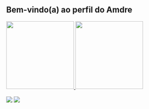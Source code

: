 ## Bem-vindo(a) ao perfil do Amdre

 <div>
   <a href="https://github.com/amdre2">
   <img height="180em" src="https://github-readme-stats.vercel.app/api?username=amdre2&theme=radical&show_icons=true&hide_border=true&count_private=true"/>
   <img height="180em" src=""/>
</div>
    
<br>
 
<div> 
  <a href="https://instagram.com/amdre02" target="_blank"><img src="https://img.shields.io/badge/-Instagram-%23E4405F?style=for-the-badge&logo=instagram&logoColor=white" target="_blank"></a>
  <a href = "mailto:andreluiscoelho04@gmail.com"><img src="https://img.shields.io/badge/-Gmail-%23333?style=for-the-badge&logo=gmail&logoColor=white" target="_blank"></a>
</div>
